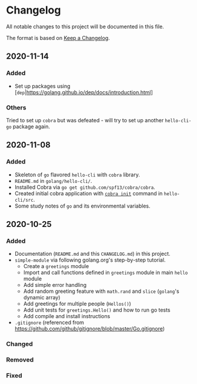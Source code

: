 # Changelog
All notable changes to this project will be documented in this file.

The format is based on [Keep a Changelog](https://keepachangelog.com/en/1.0.0/).

## 2020-11-14
### Added 
- Set up packages using [`dep`|https://golang.github.io/dep/docs/introduction.html]

### Others
Tried to set up `cobra` but was defeated - will try to set up another `hello-cli-go` package again.

## 2020-11-08
### Added
- Skeleton of `go` flavored `hello-cli` with `cobra` library.
- `README.md` in `golang/hello-cli/`.
- Installed Cobra via `go get github.com/spf13/cobra/cobra`.
- Created initial cobra application with [`cobra init`](https://github.com/spf13/cobra/blob/master/cobra/README.md) command in `hello-cli/src`.
- Some study notes of `go` and its environmental variables.

## 2020-10-25
### Added
- Documentation (`README.md` and this `CHANGELOG.md`) in this project.
- `simple-module` via following golang.org's step-by-step tutorial.
  - Create a `greetings` module
  - Import and call functions defined in `greetings` module in main `hello` module
  - Add simple error handling
  - Add random greeting feature with `math.rand` and `slice` (`golang`'s dynamic array)
  - Add greetings for multiple people (`Hellos()`)
  - Add unit tests for `greetings.Hello()` and how to run go tests
  - Add compile and install instructions
- `.gitignore` (referenced from https://github.com/github/gitignore/blob/master/Go.gitignore)

### Changed


### Removed


### Fixed